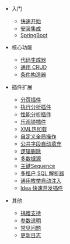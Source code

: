 ﻿- 入门

  - [快速开始](quick-start)
  - [安装集成](install)
  - [SpringBoot](spring-boot)

- 核心功能

  - [代码生成器](generate-code)
  - [通用 CRUD](generic-crud)
  - [条件构造器](wrapper)

- 插件扩展

  - [分页插件](page-plugin)
  - [执行分析插件](execution-analysis-plugin)
  - [性能分析插件](performance-analysis-plugin)
  - [乐观锁插件](optimistic-locker-plugin)
  - [XML热加载](hot-loading)
  - [自定义全局操作](sql-injector)
  - [公共字段自动填充](auto-fill)
  - [逻辑删除](logic-delete)
  - [多数据源](multi-datasource)
  - [主键Sequence](sequence)
  - [多租户 SQL 解析器](tenant)
  - [通用枚举自动注入](enum)
  - [Idea 快速开发插件](mybatisx-idea-plugin)

- 其他

  - [捐赠支持](donate)
  - [参数说明](api)
  - [常见问题](question)
  - [更新日志](changelog)
